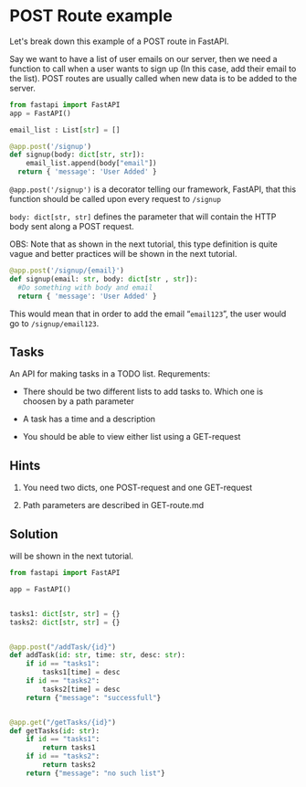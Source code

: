 # POST Route example
Let's break down this example of a POST route in FastAPI.

Say we want to have a list of user emails on our server, then we need a function to call when a user wants to sign up (In this case, add their email to the list). 
POST routes are usually called when new data is to be added to the server.


```py
from fastapi import FastAPI
app = FastAPI()

email_list : List[str] = []

@app.post('/signup')
def signup(body: dict[str, str]):
    email_list.append(body["email"])
  return { 'message': 'User Added' }
```


`@app.post('/signup')` is a decorator telling our framework, FastAPI, that this function should be called upon every request to `/signup`

`body: dict[str, str]` defines the parameter that will contain the HTTP body sent along a POST request. 

OBS: Note that as shown in the next tutorial, this type definition is quite vague and better practices will be shown in the next tutorial. 

```py
@app.post('/signup/{email}')
def signup(email: str, body: dict[str , str]):
  #Do something with body and email
  return { 'message': 'User Added' }
```
This would mean that in order to add the email “`email123`”, the user would go to `/signup/email123`.

## Tasks
An API for making tasks in a TODO list.
Requrements:
* There should be two different lists to add tasks to. Which one is choosen by a path parameter

* A task has a time and a description

* You should be able to view either list using a GET-request

## Hints

1. You need two dicts, one POST-request and one GET-request

2. Path parameters are described in GET-route.md

## Solution

will be shown in the next tutorial. 

```py
from fastapi import FastAPI

app = FastAPI()


tasks1: dict[str, str] = {}
tasks2: dict[str, str] = {}


@app.post("/addTask/{id}")
def addTask(id: str, time: str, desc: str):
    if id == "tasks1":
        tasks1[time] = desc
    if id == "tasks2":
        tasks2[time] = desc
    return {"message": "successfull"}


@app.get("/getTasks/{id}")
def getTasks(id: str):
    if id == "tasks1":
        return tasks1
    if id == "tasks2":
        return tasks2
    return {"message": "no such list"}


```





